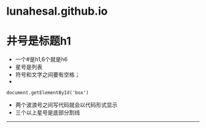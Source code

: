 # lunahesal.github.io


# 井号是标题h1
* 一个#是h1,6个就是h6
* 星号是列表
* 符号和文字之间要有空格；
*
`document.getElementById('box')
`
* 两个波浪号之间写代码就会以代码形式显示
* 三个以上星号是底部分割线


******
